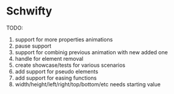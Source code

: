 # Schwifty

  TODO:
  1. support for more properties animations
  2. pause support
  3. support for combinig previous animation with new added one
  4. handle for element removal
  5. create showcase/tests for various scenarios
  6. add support for pseudo elements
  7. add support for easing functions
  8. width/height/left/right/top/bottom/etc needs starting value

 
